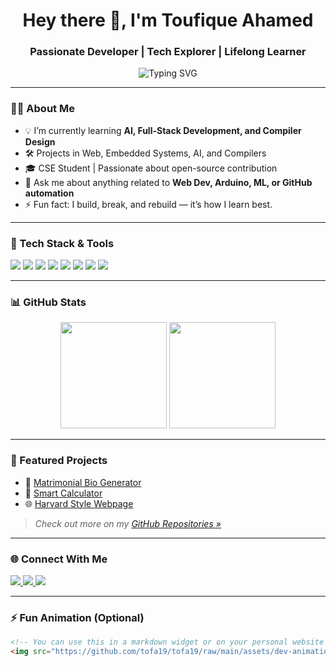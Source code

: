 <h1 align="center">Hey there 👋, I'm Toufique Ahamed</h1>
<h3 align="center">Passionate Developer | Tech Explorer | Lifelong Learner</h3>

<p align="center">
  <img src="https://readme-typing-svg.demolab.com?font=Fira+Code&size=22&duration=3000&pause=1000&center=true&width=435&lines=Welcome+to+my+GitHub!;Full-stack+developer;Loves+AI+%26+Open+Source;Let’s+build+cool+stuff+together!" alt="Typing SVG" />
</p>

---

### 👨‍💻 About Me
- 💡 I’m currently learning **AI, Full-Stack Development, and Compiler Design**
- 🛠️ Projects in Web, Embedded Systems, AI, and Compilers
- 🎓 CSE Student | Passionate about open-source contribution
- 💬 Ask me about anything related to **Web Dev, Arduino, ML, or GitHub automation**
- ⚡ Fun fact: I build, break, and rebuild — it’s how I learn best.

---

### 🧰 Tech Stack & Tools

<p align="left">
  <img src="https://img.shields.io/badge/Code-C++-blue?style=flat&logo=c%2B%2B" />
  <img src="https://img.shields.io/badge/Code-Python-yellow?style=flat&logo=python" />
  <img src="https://img.shields.io/badge/Web-HTML5-orange?style=flat&logo=html5" />
  <img src="https://img.shields.io/badge/CSS3-blue?style=flat&logo=css3" />
  <img src="https://img.shields.io/badge/JavaScript-F7DF1E?style=flat&logo=javascript&logoColor=black" />
  <img src="https://img.shields.io/badge/Tools-Arduino-green?style=flat&logo=arduino" />
  <img src="https://img.shields.io/badge/GitHub-100000?style=flat&logo=github&logoColor=white" />
  <img src="https://img.shields.io/badge/VSCode-007ACC?style=flat&logo=visual-studio-code" />
</p>

---

### 📊 GitHub Stats

<p align="center">
  <img src="https://github-readme-stats.vercel.app/api?username=tofa19&show_icons=true&theme=radical" height="170" />
  <img src="https://github-readme-stats.vercel.app/api/top-langs/?username=tofa19&layout=compact&theme=radical" height="170" />
</p>

---

### 🧠 Featured Projects

- 🔗 [Matrimonial Bio Generator](https://github.com/tofa19/matrimonial-biodata)
- 🧮 [Smart Calculator](https://github.com/tofa19/calculator)
- 🌐 [Harvard Style Webpage](https://github.com/tofa19/harvard-homepage-clone)

> *Check out more on my [GitHub Repositories »](https://github.com/tofa19?tab=repositories)*

---

### 🌐 Connect With Me

<p align="left">
  <a href="https://www.linkedin.com/in/toufiqueahamed" target="_blank">
    <img src="https://img.shields.io/badge/LinkedIn-blue?style=flat&logo=linkedin" />
  </a>
  <a href="mailto:tofa.dev19@gmail.com">
    <img src="https://img.shields.io/badge/Email-red?style=flat&logo=gmail&logoColor=white" />
  </a>
  <a href="https://github.com/tofa19">
    <img src="https://img.shields.io/badge/GitHub-000?style=flat&logo=github" />
  </a>
</p>

---

### ⚡ Fun Animation (Optional)

```html
<!-- You can use this in a markdown widget or on your personal website -->
<img src="https://github.com/tofa19/tofa19/raw/main/assets/dev-animation.gif" alt="Coding animation" width="400" />
